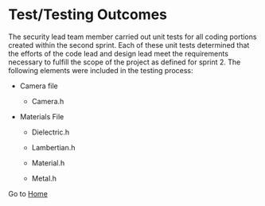 # Test/Testing Outcomes

The security lead team member carried out unit tests for all coding portions created within the second sprint. Each of these unit tests determined that the efforts of the code lead and design lead meet the requirements necessary to fulfill the scope of the project as defined for sprint 2. The following elements were included in the testing process: 

- Camera file 

  - Camera.h 

- Materials File 

  - Dielectric.h 

  - Lambertian.h 

  - Material.h 

  - Metal.h
 
Go to [Home](https://github.com/gettingera/Blunder)
